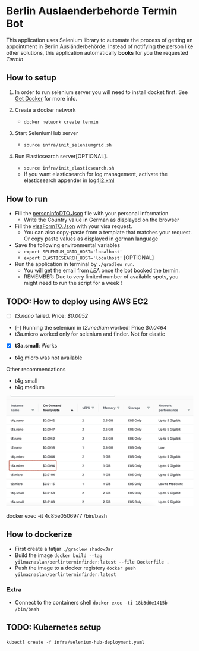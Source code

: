 # Berlin Auslaenderbehorde Termin Bot

This application uses Selenium library to automate the process of getting an appointment in Berlin Ausländerbehörde.
Instead of notifying the person like other solutions, this application automatically **books** for you the requested *Termin*

## How to setup
1. In order to run selenium server you will need to install docket first. See [Get Docker](https://docs.docker.com/get-docker/) for more info.
    
2. Create a docker network 
   - `docker network create termin`
   
3. Start SeleniumHub server 
   - `source infra/init_seleniumgrid.sh`

4. Run Elasticsearch server[OPTIONAL]. 
   - `source infra/init_elasticsearch.sh`
   - If you want elasticsearch for log management, activate the elasticsearch appender in [log4j2.xml](src/main/resources/log4j2.xml)

## How to run
- Fill the [personInfoDTO.Json](src/main/resources/PERSONAL_INFO_FORM_default.json) file with your personal information
  - Write the Country value in German as displayed on the browser
- Fill the [visaFormTO.Json](src/main/resources/APPLY_FOR_A_RESIDENCE_TITLE_default.json) with your visa request.
  - You can also copy-paste from a template that matches your request. Or copy paste values as displayed in german language
- Save the following environmental variables 
  - `export SELENIUM_GRID_HOST='localhost'`
  - `export ELASTICSEARCH_HOST='localhost'` [OPTIONAL]  
- Run the application in terminal by `./gradlew run`.
  - You will get the email from *LEA* once the bot booked the termin. 
  - REMEMBER: Due to very limited number of available spots, you might need to run the script for a week !

## TODO: How to deploy using AWS EC2 

- [ ] *t3.nano* failed.   Price: *$0.0052*
- [-] Running the selenium in *t2.medium* worked! Price  *$0.0464*
- t3a.micro worked only for selenium and finder. Not for elastic
- [x] **t3a.small**: Works
- t4g.micro was not available

Other recommendations
- t4g.small
- t4g.medium

![](doc/ec2_price.png)

docker exec -it 4c85e0506977 /bin/bash

## How to dockerize
- First create a fatjar `./gradlew shadowJar`
- Build the image `docker build --tag yilmaznaslan/berlinterminfinder:latest --file Dockerfile .`
- Push the image to a docker registery `docker push yilmaznaslan/berlinterminfinder:latest`

### Extra
- Connect to the containers shell `docker exec -ti 18b3d6e1415b /bin/bash`

## TODO: Kubernetes setup
`kubectl create -f infra/selenium-hub-deployment.yaml`
